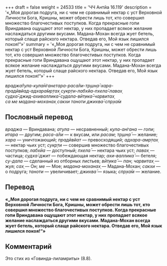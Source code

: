 +++
draft = false
weight = 24533
title = 'ЧЧ Антйа 16.119'
description = '«„Моя дорогая подруга, ни с чем не сравнимый нектар с уст Верховной Личности Бога, Кришны, может обрести лишь тот, кто совершил множество благочестивых поступков. Когда прекрасные гопи Вриндавана ощущают этот нектар, у них пропадает всякое желание наслаждаться другими вкусами. Мадана-Мохан всегда жует бетель, который слаще райского нектара. Отведав его, Мой язык лишился покоя!“»'
summary = '«„Моя дорогая подруга, ни с чем не сравнимый нектар с уст Верховной Личности Бога, Кришны, может обрести лишь тот, кто совершил множество благочестивых поступков. Когда прекрасные гопи Вриндавана ощущают этот нектар, у них пропадает всякое желание наслаждаться другими вкусами. Мадана-Мохан всегда жует бетель, который слаще райского нектара. Отведав его, Мой язык лишился покоя!“»'
+++

_враджа̄тула-кула̄н̇ганетара-раса̄ли-тр̣шн̣а̄-хара-  
прадӣвйад-адхара̄мр̣тах̣ сукр̣ти-лабхйа-пхела̄-лавах̣  
судха̄-джид-ахиваллика̄-судала-вӣт̣ика̄-чарвитах̣  
са ме мадана-моханах̣ сакхи таноти джихва̄-спр̣ха̄м_

## Пословный перевод

_враджа_ — Вриндавана; _атула_ — несравненный; _кула_\-_ан̇гана_ — _гопи_; _итара_ — другим; _раса_\-_а̄ли_ — к вкусам, или _расам_; _тр̣шн̣а̄_ — желание; _хара_ — уничтожающий; _прадӣвйат_ — превосходящий; _адхара_\-_амр̣тах̣_ — нектар чьих уст; _сукр̣ти_ — совершив множество благочестивых поступков; _лабхйа_ — доступный; _пхела̄_ — нектара чьих уст; _лавах̣_ — частица; _судха̄_\-_джит_ — побеждающая нектар; _ахи_\-_валлика̄_ — бетеля; _су_\-_дала_ — сделанный из отборных листьев; _вӣт̣ика̄_ — _пан_; _чарвитах̣_ — жуя; _сах̣_ — Он; _ме_ — Мое; _мадана_\-_моханах̣_ — Мадана-Мохан; _сакхи_ — о подруга; _таноти_ — увеличивает; _джихва̄_ — языка; _спр̣ха̄м_ — желание.

## Перевод

**«„Моя дорогая подруга, ни с чем не сравнимый нектар с уст Верховной Личности Бога, Кришны, может обрести лишь тот, кто совершил множество благочестивых поступков. Когда прекрасные гопи Вриндавана ощущают этот нектар, у них пропадает всякое желание наслаждаться другими вкусами. Мадана-Мохан всегда жует бетель, который слаще райского нектара. Отведав его, Мой язык лишился покоя!“»**

## Комментарий

Это стих из «Говинда-лиламриты» (8.8).
